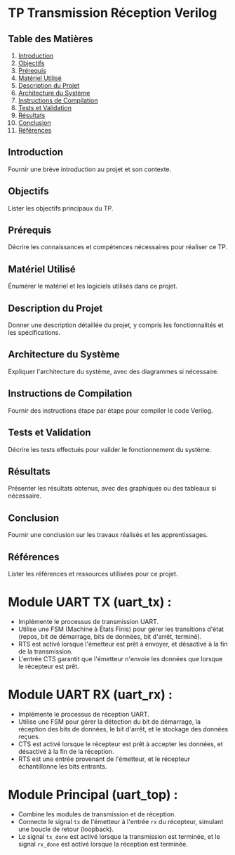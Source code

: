 # TP Transmission Réception Verilog

## Table des Matières
1. [Introduction](#introduction)
2. [Objectifs](#objectifs)
3. [Prérequis](#prérequis)
4. [Matériel Utilisé](#matériel-utilisé)
5. [Description du Projet](#description-du-projet)
6. [Architecture du Système](#architecture-du-système)
7. [Instructions de Compilation](#instructions-de-compilation)
8. [Tests et Validation](#tests-et-validation)
9. [Résultats](#résultats)
10. [Conclusion](#conclusion)
11. [Références](#références)

## Introduction
Fournir une brève introduction au projet et son contexte.

## Objectifs
Lister les objectifs principaux du TP.

## Prérequis
Décrire les connaissances et compétences nécessaires pour réaliser ce TP.

## Matériel Utilisé
Énumérer le matériel et les logiciels utilisés dans ce projet.

## Description du Projet
Donner une description détaillée du projet, y compris les fonctionnalités et les spécifications.

## Architecture du Système
Expliquer l'architecture du système, avec des diagrammes si nécessaire.

## Instructions de Compilation
Fournir des instructions étape par étape pour compiler le code Verilog.

## Tests et Validation
Décrire les tests effectués pour valider le fonctionnement du système.

## Résultats
Présenter les résultats obtenus, avec des graphiques ou des tableaux si nécessaire.

## Conclusion
Fournir une conclusion sur les travaux réalisés et les apprentissages.

## Références

Lister les références et ressources utilisées pour ce projet.


# Module UART TX (uart_tx) :

- Implémente le processus de transmission UART.
- Utilise une FSM (Machine à États Finis) pour gérer les transitions d'état (repos, bit de démarrage, bits de données, bit d'arrêt, terminé).
- RTS est activé lorsque l'émetteur est prêt à envoyer, et désactivé à la fin de la transmission.
- L'entrée CTS garantit que l'émetteur n'envoie les données que lorsque le récepteur est prêt.

# Module UART RX (uart_rx) :

- Implémente le processus de réception UART.
- Utilise une FSM pour gérer la détection du bit de démarrage, la réception des bits de données, le bit d'arrêt, et le stockage des données reçues.
- CTS est activé lorsque le récepteur est prêt à accepter les données, et désactivé à la fin de la réception.
- RTS est une entrée provenant de l'émetteur, et le récepteur échantillonne les bits entrants.

# Module Principal (uart_top) :

- Combine les modules de transmission et de réception.
- Connecte le signal `tx` de l'émetteur à l'entrée `rx` du récepteur, simulant une boucle de retour (loopback).
- Le signal `tx_done` est activé lorsque la transmission est terminée, et le signal `rx_done` est activé lorsque la réception est terminée.
